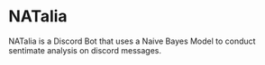 # NATalia

NATalia is a Discord Bot that uses a Naive Bayes Model to conduct sentimate analysis on discord messages.
